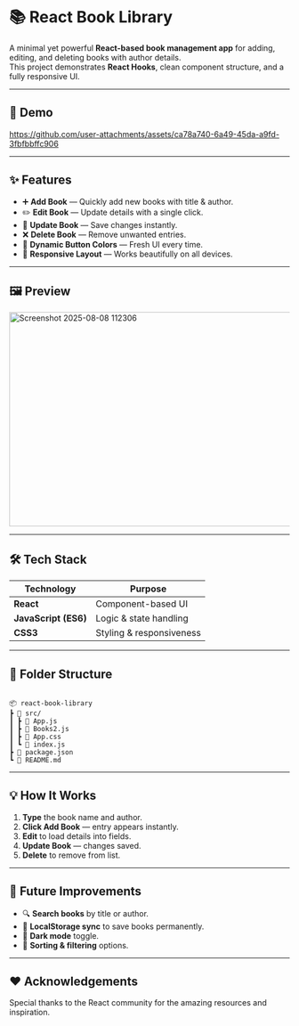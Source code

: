 
# 📚 React Book Library

A minimal yet powerful **React-based book management app** for adding, editing, and deleting books with author details.  
This project demonstrates **React Hooks**, clean component structure, and a fully responsive UI.

---

## 🎥 Demo


https://github.com/user-attachments/assets/ca78a740-6a49-45da-a9fd-3fbfbbffc906



---

## ✨ Features

- ➕ **Add Book** — Quickly add new books with title & author.
- ✏️ **Edit Book** — Update details with a single click.
- 🔄 **Update Book** — Save changes instantly.
- ❌ **Delete Book** — Remove unwanted entries.
- 🎨 **Dynamic Button Colors** — Fresh UI every time.
- 📱 **Responsive Layout** — Works beautifully on all devices.

---

## 🖼 Preview
<img width="579" height="385" alt="Screenshot 2025-08-08 112306" src="https://github.com/user-attachments/assets/f3f66e3b-611b-4cbb-ab94-177b28b8810b" />



---

## 🛠 Tech Stack

| Technology | Purpose |
|------------|---------|
| **React** | Component-based UI |
| **JavaScript (ES6)** | Logic & state handling |
| **CSS3** | Styling & responsiveness |

---

## 📂 Folder Structure

```

📦 react-book-library
┣ 📜 src/
┃ ┣ 📜 App.js
┃ ┣ 📜 Books2.js
┃ ┣ 📜 App.css
┃ ┗ 📜 index.js
┣ 📜 package.json
┗ 📜 README.md

````

---


## 💡 How It Works

1. **Type** the book name and author.
2. **Click Add Book** — entry appears instantly.
3. **Edit** to load details into fields.
4. **Update Book** — changes saved.
5. **Delete** to remove from list.

---

## 📌 Future Improvements

* 🔍 **Search books** by title or author.
* 📂 **LocalStorage sync** to save books permanently.
* 🌙 **Dark mode** toggle.
* 📑 **Sorting & filtering** options.

---



## ❤️ Acknowledgements

Special thanks to the React community for the amazing resources and inspiration.

```

